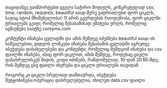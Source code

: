 თავიდანვე ვაიმპორტებთ ყველა საჭირო მოდულს, კონკრეტულად csv, time, random, requests, beautiful soup
მერე ვატრიალებთ ფორ ციკლს, სადაც სტოპ მნიშვნელობა(-1) არის გვერდების რაოდენობა, ფორ ციკლში ტრიალებს 
გეიჯი, რომელიც შესაბამისად ემატება ურლს, რომელიც იგზავნება საიტზე coreyms.com

კონტენტი ინახება ცვლადში და ამის შემდეგ იძებნება beautiful soup-ის საშუალებით, ვიდეოს ლინკები ინახება შესაბამის ცვლადში
აგრეთვე იბეჭდება დასახელებები და კონტენტი, რომელიც შემდგომ ინახება და csv ფაილში ინახება, ისიც ფორ ციკლით, ამის შემდეგ,
როდესაც ციკლი დასასრულისკენ მიდის, კოდი იძინებს, რანდომულად, 10-დან 20 წმ-მდე, რის შემდეგ ცსვ ფაილი იხურება და ციკლი
ტრიალებს თავიდან

როგორც კი ციკლი სრულიად დამთავრდა, იბეჭდება შეტყობინება:ოპერაცია დასრულებულია, იხილეთ data.csv ფაილი

